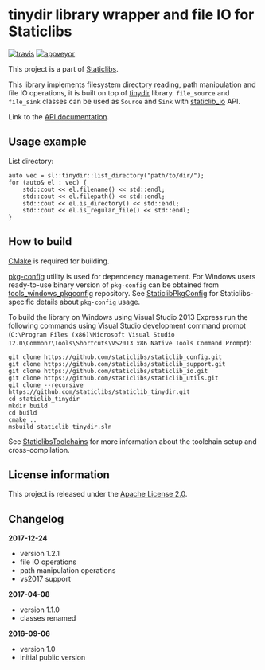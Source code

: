 tinydir library wrapper and file IO for Staticlibs
==================================================

[![travis](https://travis-ci.org/staticlibs/staticlib_tinydir.svg?branch=master)](https://travis-ci.org/staticlibs/staticlib_tinydir)
[![appveyor](https://ci.appveyor.com/api/projects/status/github/staticlibs/staticlib_tinydir?svg=true)](https://ci.appveyor.com/project/staticlibs/staticlib-tinydir)

This project is a part of [Staticlibs](http://staticlibs.net/).

This library implements filesystem directory reading, path manipulation and file IO operations,
it is built on top of [tinydir](https://github.com/cxong/tinydir) library. `file_source` and `file_sink`
classes can be used as `Source` and `Sink` with [staticlib_io](https://github.com/staticlibs/staticlib_io) API.

Link to the [API documentation](http://staticlibs.github.io/staticlib_tinydir/docs/html/namespacestaticlib_1_1tinydir.html).

Usage example
-------------

List directory:

    auto vec = sl::tinydir::list_directory("path/to/dir/");
    for (auto& el : vec) {
        std::cout << el.filename() << std::endl;
        std::cout << el.filepath() << std::endl;
        std::cout << el.is_directory() << std::endl;
        std::cout << el.is_regular_file() << std::endl;
    }

How to build
------------

[CMake](http://cmake.org/) is required for building.

[pkg-config](http://www.freedesktop.org/wiki/Software/pkg-config/) utility is used for dependency management.
For Windows users ready-to-use binary version of `pkg-config` can be obtained from [tools_windows_pkgconfig](https://github.com/staticlibs/tools_windows_pkgconfig) repository.
See [StaticlibPkgConfig](https://github.com/staticlibs/wiki/wiki/StaticlibPkgConfig) for Staticlibs-specific details about `pkg-config` usage.

To build the library on Windows using Visual Studio 2013 Express run the following commands using
Visual Studio development command prompt 
(`C:\Program Files (x86)\Microsoft Visual Studio 12.0\Common7\Tools\Shortcuts\VS2013 x86 Native Tools Command Prompt`):

    git clone https://github.com/staticlibs/staticlib_config.git
    git clone https://github.com/staticlibs/staticlib_support.git
    git clone https://github.com/staticlibs/staticlib_io.git
    git clone https://github.com/staticlibs/staticlib_utils.git
    git clone --recursive https://github.com/staticlibs/staticlib_tinydir.git
    cd staticlib_tinydir
    mkdir build
    cd build
    cmake ..
    msbuild staticlib_tinydir.sln

See [StaticlibsToolchains](https://github.com/staticlibs/wiki/wiki/StaticlibsToolchains) for 
more information about the toolchain setup and cross-compilation.

License information
-------------------

This project is released under the [Apache License 2.0](http://www.apache.org/licenses/LICENSE-2.0).

Changelog
---------

**2017-12-24**

 * version 1.2.1
 * file IO operations
 * path manipulation operations
 * vs2017 support

**2017-04-08**

 * version 1.1.0
 * classes renamed

**2016-09-06**

 * version 1.0
 * initial public version
